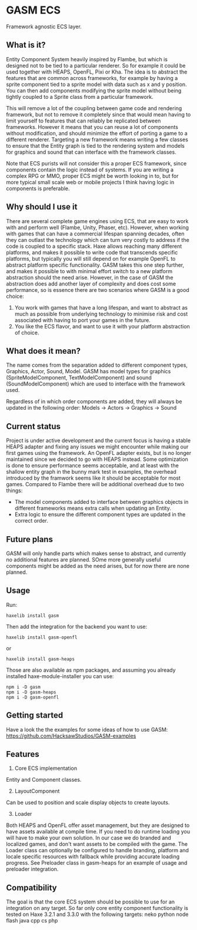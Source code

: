 # GASM ECS

Framework agnostic ECS layer.

## What is it?
Entity Component System heavily inspired by Flambe, but which is designed not to be tied to a particular renderer. So for example it could be used together with HEAPS, OpenFL, Pixi or Kha.
The idea is to abstract the features that are common across frameworks, for example by having a sprite component tied to a sprite model with data such as x and y position.
You can then add components modifying the sprite model without being tightly coupled to a Sprite class from a particular framework.

This will remove a lot of the coupling between game code and rendering framework, but not to remove it completely since that would mean having to limit yourself to features that can reliably be replicated between frameworks. However it means that you can reuse a lot of components without modification, and should minimize the effort of porting a game to a different renderer.
Targeting a new framework means writing a few classes to ensure that the Entity graph is tied to the rendering system and models for graphics and sound that can interface with the framework classes. 

Note that ECS purists will not consider this a proper ECS framework, since components contain the logic instead of systems. If you are writing a complex RPG or MMO, proper ECS might be worth looking in to, but for more typical small scale web or mobile projects I think having logic in components is preferable.

## Why should I use it
There are several complete game engines using ECS, that are easy to work with and perform well (Flambe, Unity, Phaser, etc).
However, when working with games that can have a commercial lifespan spanning decades, often they can outlast the technology which can turn very costly to address if the code is coupled to a specific stack. Haxe allows reaching many different platforms, and makes it possible to write code that transcends specific platforms, but typically you will still depend on for example OpenFL to abstract platform specific functionality.
GASM takes this one step further, and makes it possible to with minimal effort switch to a new platform abstraction should the need arise.
However, in the case of GASM the abstraction does add another layer of complexity and does cost some performance, so is essence there are two scenarios where GASM is a good choice: 
1. You work with games that have a long lifespan, and want to abstract as much as possible from underlying technology to minimise risk and cost associated with having to port your games in the future.
2. You like the ECS flavor, and want to use it with your platform abstraction of choice.

## What does it mean?
The name comes from the separation added to different component types, Graphics, Actor, Sound, Model. 
GASM has model types for graphics (SpriteModelComponent, TextModelComponent) and sound (SoundModelComponent) which are used to interface with the framework used. 

Regardless of in which order components are added, they will always be updated in the following order:
Models -> Actors -> Graphics -> Sound

## Current status
Project is under active development and the current focus is having a stable HEAPS adapter and fixing any issues we might encounter while making our first games using the framework. An OpenFL adapter exists, but is no longer maintained since we decided to go with HEAPS instead.
Some optimization is done to ensure performance seems acceptable, and at least with the shallow entity graph in the bunny mark test in examples, the overhead introduced by the framwork seems like it should be acceptable for most games. Compared to Flambe there will be additional overhead due to two things:
- The model components added to interface between graphics objects in different frameworks means extra calls when updating an Entity.
- Extra logic to ensure the different component types are updated in the correct order.

## Future plans
GASM will only handle parts which makes sense to abstract, and currently no additional features are planned. SOme more generally useful components might be added as the need arises, but for now there are none planned.

## Usage
Run:
```
haxelib install gasm
```
Then add the integration for the backend you want to use:
```
haxelib install gasm-openfl
```
or
```
haxelib install gasm-heaps
```

Those are also available as npm packages, and assuming you already installed haxe-module-installer you can use:
```
npm i -D gasm
npm i -D gasm-heaps
npm i -D gasm-openfl
```

## Getting started
Have a look the the examples for some ideas of how to use GASM:
https://github.com/HacksawStudios/GASM-examples

## Features
1. Core ECS implementation

Entity and Component classes.

2. LayoutComponent

Can be used to position and scale display objects to create layouts.

3. Loader

Both HEAPS and OpenFL offer asset management, but they are designed to have assets available at compile time. If you need to do runtime loading you will have to make your own solution. In our case we do branded and localized games, and don't want assets to be compiled with the game.
The Loader class can optionally be configured to handle branding, platform and locale specific resources with fallback while providing accurate loading progress.
See Preloader class in gasm-heaps for an example of usage and preloader integration.

## Compatibility

The goal is that the core ECS system should be possible to use for an integration on any target.
So far only core entity component functionality is tested on Haxe 3.2.1 and 3.3.0 with the following targets:
  neko
  python
  node
  flash
  java
  cpp
  cs
  php